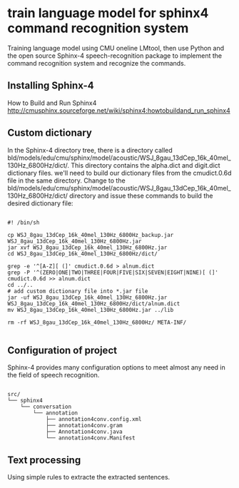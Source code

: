 train language model for sphinx4 command recognition system
============================================================

Training language model using CMU oneline LMtool, then use Python and the open source Sphinx-4 speech-recognition package to implement the command recognition system and recognize the commands.


Installing Sphinx-4
--------------------
How to Build and Run Sphinx4 http://cmusphinx.sourceforge.net/wiki/sphinx4:howtobuildand_run_sphinx4

Custom dictionary
--------------------
In the Sphinx-4 directory tree, there is a directory called bld/models/edu/cmu/sphinx/model/acoustic/WSJ_8gau_13dCep_16k_40mel_130Hz_6800Hz/dict/. 
This directory contains the alpha.dict and digit.dict dictionary files. we'll need to build our dictionary files from the cmudict.0.6d file in the same directory.
Change to the bld/models/edu/cmu/sphinx/model/acoustic/WSJ_8gau_13dCep_16k_40mel_130Hz_6800Hz/dict/ directory and issue these commands to build the desired dictionary file:
<pre><code>
#! /bin/sh

cp WSJ_8gau_13dCep_16k_40mel_130Hz_6800Hz_backup.jar WSJ_8gau_13dCep_16k_40mel_130Hz_6800Hz.jar
jar xvf WSJ_8gau_13dCep_16k_40mel_130Hz_6800Hz.jar
cd WSJ_8gau_13dCep_16k_40mel_130Hz_6800Hz/dict/

grep -e '^[A-Z][ (]' cmudict.0.6d > alnum.dict
grep -P '^(ZERO|ONE|TWO|THREE|FOUR|FIVE|SIX|SEVEN|EIGHT|NINE)[ (]' cmudict.0.6d >> alnum.dict
cd ../..
# add custom dictionary file into *.jar file
jar -uf WSJ_8gau_13dCep_16k_40mel_130Hz_6800Hz.jar WSJ_8gau_13dCep_16k_40mel_130Hz_6800Hz/dict/alnum.dict 
mv WSJ_8gau_13dCep_16k_40mel_130Hz_6800Hz.jar ../lib

rm -rf WSJ_8gau_13dCep_16k_40mel_130Hz_6800Hz/ META-INF/

</code></pre>

Configuration of project
------------------------
Sphinx-4 provides many configuration options to meet almost any need in the field of speech recognition. 
<pre><code>
src/
└── sphinx4
    └── conversation
        └── annotation
            ├── annotation4conv.config.xml
            ├── annotation4conv.gram
            ├── Annotation4conv.java
            └── annotation4conv.Manifest
</code></pre>

Text processing
---------------
Using simple rules to extracte the extracted sentences.
